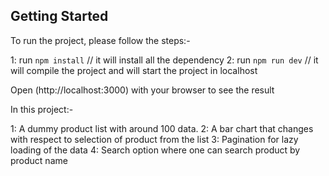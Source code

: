 ## Getting Started

To run the project, please follow the steps:-

1: run `npm install`  // it will install all the dependency
2: run `npm run dev`  // it will compile the project and will start the project in localhost

Open (http://localhost:3000) with your browser to see the result


In this project:-

1: A dummy product list with around 100 data.
2: A bar chart that changes with respect to selection of product from the list
3: Pagination for lazy loading of the data
4: Search option where one can search product by product name

